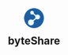 <div style="text-align:center">
<img src="./public/logo.png" style="width: 40px;">
<h2 style="margin:10px">byteShare</h2>
</div>
